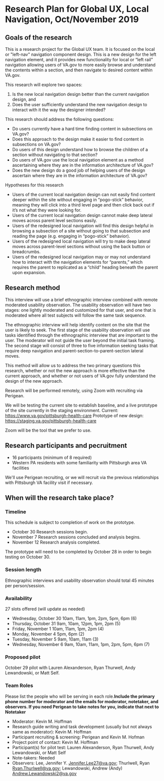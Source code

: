 # Research Plan for Global UX, Local Navigation, Oct/November 2019
## Goals of the research

This is a research project for the Global UX team. It is focused on the local or "left-nav" navigation component design. This is a new design for the left navigation element, and it provides new functionality for local or “left rail” navigation allowing users of VA.gov to more easily browse and understand the contents within a section, and then navigate to desired content within VA.gov. 

This research will explore two spaces: 
1. Is the new local navigation design better than the current navigation design, and 
2. Does the user sufficiently understand the new navigation design to interact with it the way the designer intended? 

This research should address the following questions:
* Do users currently have a hard time finding content in subsections on VA.gov? 
* Does this approach to the design make it easier to find content in subsections on VA.gov? 
* Do users of this design understand how to browse the children of a section without navigating to that section? 
* Do users of VA.gov use the local navigation element as a method ascertaining where they are in the information architecture of VA.gov? 
* Does the new design do a good job of helping users of the design ascertain where they are in the information architecture of VA.gov? 

Hypotheses for this research
* Users of the current local navigation design can not easily find content deeper within the site without engaging in “pogo-stick” behavior, meaning they will click into a third level page and then click back out if it’s not what they were looking for. 
* Users of the current local navigation design cannot make deep lateral moves across parent level sections easily. 
* Users of the redesigned local navigation will find this design helpful in browsing a subsection of a site without going to that subsection and reading the page (e.g. engaging in “pogo-stick” behavior).
* Users of the redesigned local navigation will try to make deep lateral moves across parent-level sections without using the back button or breadcrumbs.
* Users of the redesigned local navigation may or may not understand how to interact with the navigation elements for “parents,” which requires the parent to replicated as a “child” heading beneath the parent upon expansion. 

## Research method

This interview will use a brief ethnographic interview combined with remote moderated usability observation. The usability observation will have two stages: one lightly moderated and customized for that user, and one that is moderated where all test subjects will follow the same task sequence. 

The ethnographic interview will help identify content on the site that the user is likely to seek. The first stage of the usability observation will use tasks identified through the ethnographic interview that are important to the user.  The moderator will not guide the user beyond the initial task framing. The second stage will consist of three to five information seeking tasks that require deep navigation and parent-section-to-parent-section lateral moves. 

This method will allow us to address the two primary questions this research, whether or not the new approach is more effective than the current approach, and whether or not users of VA.gov fully understand the design of the new approach. 

Research will be performed remotely, using Zoom with recruiting via Perigean. 

We will be testing the current site to establish baseline, and a live prototype of the site currently in the staging environment. 
Current: https://www.va.gov/pittsburgh-health-care
Prototype of new design: https://staging.va.gov/pittsburgh-health-care

Zoom will be the tool that we prefer to use. 

## Research participants and pecruitment

* 16 participants (minimum of 8 required) 
* Western PA residents with some familiarity with Pittsburgh area VA facilities

We'll use Perigean recruiting, or we will recruit via the previous relationships with Pittsburgh VA facility visit if necessary. 

## When will the research take place? 

### Timeline
This schedule is subject to completion of work on the prototype. 
* October 30
Research sessions begin. 
* November 7 
Research sessions concluded and analysis begins.
* November 12
Research analysis completed. 

The prototype will need to be completed by October 28 in order to begin testing on October 30. 

### Session length
Ethnographic interviews and usability observation should total 45 minutes per person/session. 

### Availability
27 slots offered (will update as needed) 
* Wednesday, October 30
10am, 11am, 1pm, 2pm, 5pm, 6pm (6)
* Thursday, October 31
9am, 10am, 12pm, 1pm, 2pm (5)
* Friday, November 1
10am, 11am, 1pm, 2pm (4)
* Monday, November 4
5pm, 6pm (2)
* Tuesday, November 5
9am, 10am, 11am (3)
* Wednesday, November 6
9am, 10am, 11am, 1pm, 2pm, 5pm, 6pm (7)

### Proposed pilot
October 29 pilot with Lauren Alexanderson, Ryan Thurwell, Andy Lewandowski, or Matt Self. 

### Team Roles
Please list the people who will be serving in each role.**Include the primary phone number for moderator and the emails for moderator, notetaker, and observers. If you need Perigean to take notes for you, indicate that next to Notetaker**
* Moderator: Kevin M. Hoffman
* Research guide writing and task development (usually but not always same as moderator): Kevin M. Hoffman
* Participant recruiting & screening: Perigean and Kevin M. Hofman
* Project point of contact: Kevin M. Hoffman
* Participant(s) for pilot test: Lauren Alexanderson, Ryan Thurwell, Andy Lewandowski, or Matt Self 
* Note-takers: Needed
* Observers: Lee, Jennifer Y. <Jennifer.Lee27@va.gov>; Thurlwell, Ryan <Ryan.Thurlwell@va.gov>; Lewandowski, Andrew (Andy) <Andrew.Lewandowski2@va.gov>

